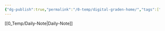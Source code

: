 ```yaml
---
{"dg-publish":true,"permalink":"/0-temp/digital-graden-home/","tags":["gardenEntry"]}
---
```


[[0_Temp/Daily-Note\|Daily-Note]]